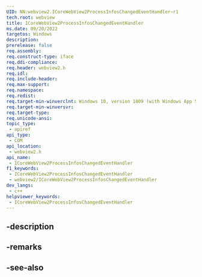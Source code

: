 ```yaml
---
UID: NN:webview2.ICoreWebView2ProcessInfosChangedEventHandler~r1
tech.root: webview
title: ICoreWebView2ProcessInfosChangedEventHandler
ms.date: 09/20/2022
targetos: Windows
description: 
prerelease: false
req.assembly: 
req.construct-type: iface
req.ddi-compliance: 
req.header: webview2.h
req.idl: 
req.include-header: 
req.max-support: 
req.namespace: 
req.redist: 
req.target-min-winverclnt: Windows 10, version 1809 (with Windows App SDK 1.1 or later)
req.target-min-winversvr: 
req.target-type: 
req.unicode-ansi: 
topic_type:
 - apiref
api_type:
 - COM
api_location:
 - webview2.h
api_name:
 - ICoreWebView2ProcessInfosChangedEventHandler
f1_keywords:
 - ICoreWebView2ProcessInfosChangedEventHandler
 - webview2/ICoreWebView2ProcessInfosChangedEventHandler
dev_langs:
 - c++
helpviewer_keywords:
 - ICoreWebView2ProcessInfosChangedEventHandler
---
```


## -description

## -remarks

## -see-also

